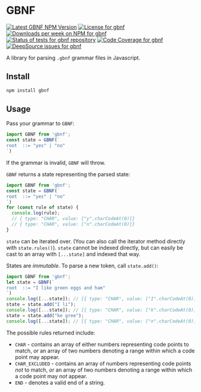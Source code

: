 # GBNF

<a href="https://www.npmjs.com/package/gbnf"><img alt="Latest GBNF NPM Version" src="https://badge.fury.io/js/gbnf.svg" /></a>
<a href="https://github.com/thekevinscott/gbnf/blob/master/LICENSE"><img alt="License for gbnf" src="https://img.shields.io/npm/l/gbnf" /></a>
<a href="https://www.npmjs.com/package/gbnf"><img alt="Downloads per week on NPM for gbnf" src="https://img.shields.io/npm/dw/gbnf" /></a>
<a href="https://github.com/thekevinscott/gbnf/actions/workflows/tests.yml"><img src="https://github.com/thekevinscott/gbnf/actions/workflows/tests.yml/badge.svg" alt="Status of tests for gbnf repository" /></a>
<a href="https://codecov.io/gh/thekevinscott/gbnf"><img alt="Code Coverage for gbnf" src="https://img.shields.io/codecov/c/github/thekevinscott/gbnf" /></a>
<a href="https://deepsource.io/gh/thekevinscott/gbnf/?ref=repository-badge"><img alt="DeepSource issues for gbnf" src="https://deepsource.io/gh/thekevinscott/gbnf.svg/?label=active+issues&show_trend=true" /></a>

A library for parsing `.gbnf` grammar files in Javascript.

## Install

```bash
npm install gbnf
```

## Usage

Pass your grammar to `GBNF`:

```javascript
import GBNF from 'gbnf';
const state = GBNF(`
root  ::= "yes" | "no"
`)
```

If the grammar is invalid, `GBNF` will throw.

`GBNF` returns a state representing the parsed state:

```javascript
import GBNF from 'gbnf';
const state = GBNF(`
root  ::= "yes" | "no"
`)
for (const rule of state) {
  console.log(rule); 
  // { type: "CHAR", value: ["y".charCodeAt(0)]}
  // { type: "CHAR", value: ["n".charCodeAt(0)]}
}
```

`state` can be iterated over. (You can also call the iterator method directly with `state.rules()`). `state` cannot be indexed directly, but can easily be cast to an array with `[...state]` and indexed that way.

States are _immutable_. To parse a new token, call `state.add()`:

```javascript
import GBNF from 'gbnf';
let state = GBNF(`
root  ::= "I like green eggs and ham"
`)
console.log([...state]); // [{ type: "CHAR", value: ["I".charCodeAt(0)]}]
state = state.add("I li");
console.log([...state]); // [{ type: "CHAR", value: ["k".charCodeAt(0)]}]
state = state.add("ke gree");
console.log([...state]); // [{ type: "CHAR", value: ["n".charCodeAt(0)]}]
```

The possible rules returned include:

- `CHAR` - contains an array of either numbers representing code points to match, _or_ an array of two numbers denoting a range within which a code point may appear.
- `CHAR_EXCLUDED` - contains an array of numbers representing code points _not_ to match, _or_ an array of two numbers denoting a range within which a code point may _not_ appear.
- `END` - denotes a valid end of a string.
